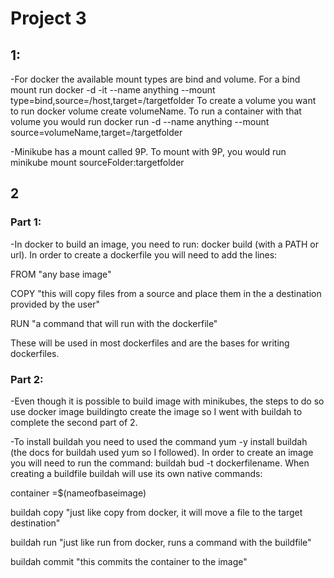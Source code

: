 # Project 3

## 1: 
-For docker the available mount types are bind and volume. For a bind mount run docker -d -it --name anything --mount type=bind,source=/host,target=/targetfolder
To create a volume you want to run docker volume create volumeName. To run a container with that volume you would run docker run -d --name anything --mount source=volumeName,target=/targetfolder

-Minikube has a mount called 9P. To mount with 9P, you would run minikube mount sourceFolder:targetfolder

## 2
### Part 1:
-In docker to build an image, you need to run: docker build (with a PATH or url). In order to create a dockerfile you will need to add the lines: 

FROM "any base image"

COPY "this will copy files from a source and place them in the a destination provided by the user"

RUN "a command that will run with the dockerfile"

These will be used in  most dockerfiles and are the bases for writing dockerfiles.

### Part 2:
-Even though it is possible to build image with minikubes, the steps to do so use docker image buildingto create the image so I went with buildah to complete the second part of 2.

-To install buildah you need to used the command yum -y install buildah (the docs for buildah used yum so I followed). In order to create an image you will need to run the command: buildah bud -t dockerfilename. When creating a buildfile buildah will use its own native commands:

container =$(nameofbaseimage)

buildah copy "just like copy from docker, it will move a file to the target destination"

buildah run "just like run from docker, runs a command with the buildfile"

buildah commit "this commits the container to the image"
